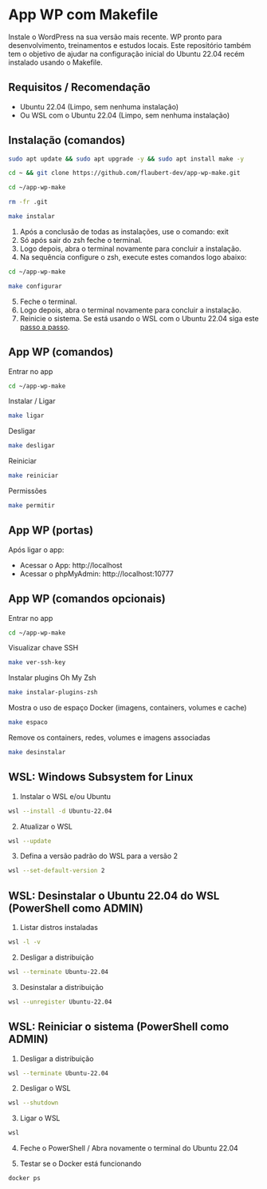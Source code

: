# App WP com Makefile

Instale o WordPress na sua versão mais recente. WP pronto para desenvolvimento, treinamentos e estudos locais. Este repositório também tem o objetivo de ajudar na configuração inicial do Ubuntu 22.04 recém instalado usando o Makefile.

## Requisitos / Recomendação

- Ubuntu 22.04 (Limpo, sem nenhuma instalação) 
- Ou WSL com o Ubuntu 22.04 (Limpo, sem nenhuma instalação)

## Instalação (comandos)

```bash
sudo apt update && sudo apt upgrade -y && sudo apt install make -y
```

```bash
cd ~ && git clone https://github.com/flaubert-dev/app-wp-make.git
```

```bash
cd ~/app-wp-make
```

```bash
rm -fr .git
```

```bash
make instalar
```

1. Após a conclusão de todas as instalações, use o comando: exit
2. Só após sair do zsh feche o terminal. 
3. Logo depois, abra o terminal novamente para concluir a instalação.
4. Na sequência configure o zsh, execute estes comandos logo abaixo:

```zsh
cd ~/app-wp-make
```

```zsh
make configurar
```

5. Feche o terminal. 
6. Logo depois, abra o terminal novamente para concluir a instalação.
7. Reinicie o sistema. Se está usando o WSL com o Ubuntu 22.04 siga este [passo a passo](#wsl-reiniciar-o-sistema-powershell-como-admin).

## App WP (comandos)

Entrar no app

```zsh
cd ~/app-wp-make
```

Instalar / Ligar

```zsh
make ligar
```

Desligar

```zsh
make desligar
```

Reiniciar

```zsh
make reiniciar
```

Permissões

```zsh
make permitir
```

## App WP (portas)

Após ligar o app:

- Acessar o App: http://localhost
- Acessar o phpMyAdmin: http://localhost:10777

## App WP (comandos opcionais)

Entrar no app 

```zsh
cd ~/app-wp-make
```

Visualizar chave SSH

```zsh
make ver-ssh-key
```

Instalar plugins Oh My Zsh

```zsh
make instalar-plugins-zsh
```

Mostra o uso de espaço Docker (imagens, containers, volumes e cache) 

```zsh
make espaco
```

Remove os containers, redes, volumes e imagens associadas

```zsh
make desinstalar
```

## WSL: Windows Subsystem for Linux

1. Instalar o WSL e/ou Ubuntu

```zsh
wsl --install -d Ubuntu-22.04
```

2. Atualizar o WSL

```zsh
wsl --update
```

3. Defina a versão padrão do WSL para a versão 2 

```zsh
wsl --set-default-version 2
```

## WSL: Desinstalar o Ubuntu 22.04 do WSL (PowerShell como ADMIN)

1. Listar distros instaladas 

```zsh
wsl -l -v
```

2. Desligar a distribuição

```zsh
wsl --terminate Ubuntu-22.04
```

3. Desinstalar a distribuição 

```zsh
wsl --unregister Ubuntu-22.04
```

## WSL: Reiniciar o sistema (PowerShell como ADMIN)

1. Desligar a distribuição

```zsh
wsl --terminate Ubuntu-22.04
```

2. Desligar o WSL

```zsh
wsl --shutdown
```

3. Ligar o WSL

```zsh
wsl
```

4. Feche o PowerShell / Abra novamente o terminal do Ubuntu 22.04

5. Testar se o Docker está funcionando 

```zsh
docker ps
```